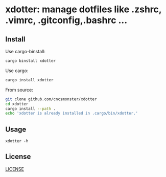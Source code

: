 # xdotter: manage dotfiles like .zshrc, .vimrc, .gitconfig,.bashrc ...

## Install

Use cargo-binstall:

```zsh
cargo binstall xdotter
```

Use cargo:

```zsh
cargo install xdotter
```

From source:

```zsh
git clone github.com/cncsmonster/xdotter
cd xdotter
cargo install --path .
echo 'xdotter is already installed in .cargo/bin/xdotter.'
```

## Usage

```shell
xdotter -h
```


## License

[LICENSE](LICENSE)
